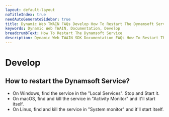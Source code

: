 ```yaml
---
layout: default-layout
noTitleIndex: true
needAutoGenerateSidebar: true
title: Dynamic Web TWAIN FAQs Develop How To Restart The Dynamsoft Service
keywords: Dynamic Web TWAIN, Documentation, Develop
breadcrumbText: How To Restart The Dynamsoft Service
description: Dynamic Web TWAIN SDK Documentation FAQs How To Restart The Dynamsoft Service
---
```


# Develop

## How to restart the Dynamsoft Service? 

* On Windows, find the service in the "Local Services". Stop and Start it.
* On macOS, find and kill the service in "Activity Monitor" and it'll start itself.
* On Linux, find and kill the service in "System monitor" and it'll start itself.
